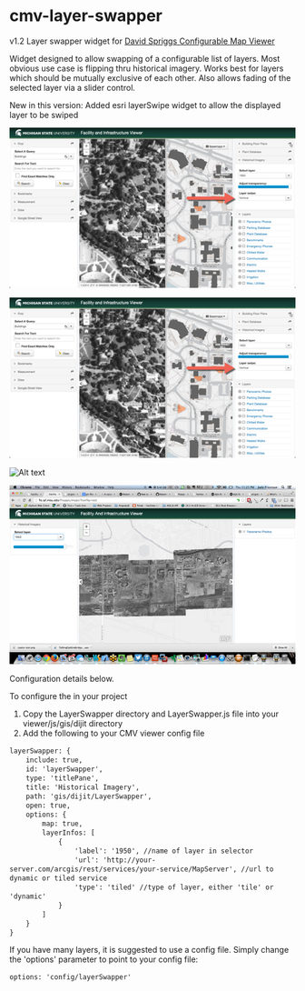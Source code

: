 cmv-layer-swapper
=================

v1.2
Layer swapper widget for [David Spriggs Configurable Map Viewer](https://github.com/DavidSpriggs/ConfigurableViewerJSAPI) 

Widget designed to allow swapping of a configurable list of layers.  Most obvious use case is flipping thru historical imagery.  Works best for layers
which should be mutually exclusive of each other.  Also allows fading of the selected layer via a slider control.

New in this version:
Added esri layerSwipe widget to allow the displayed layer to be swiped


![Alt text](layerswapper-with-swipe-1.png?raw=true "Layer Swapper Screenshot - showing 'scope' swipe")

![Alt text](layerswapper-with-swipe-1.png?raw=true "Layer Swapper Screenshot 2 - showing 'vertical' swipe")

![Alt text](Screenshot-1.png?raw=true "Layer Swapper Screenshot")

![Alt text](Screenshot-2.png?raw=true "Layer Swapper Screenshot 2")

Configuration details below.

To configure the in your project

1. Copy the LayerSwapper directory and LayerSwapper.js file into your viewer/js/gis/dijit directory
2. Add the following to your CMV viewer config file

```
layerSwapper: {
    include: true,
    id: 'layerSwapper',
    type: 'titlePane',
    title: 'Historical Imagery',
    path: 'gis/dijit/LayerSwapper',
    open: true,
    options: {
        map: true,
        layerInfos: [
            {
                'label': '1950', //name of layer in selector
                'url': 'http://your-server.com/arcgis/rest/services/your-service/MapServer', //url to dynamic or tiled service
                'type': 'tiled' //type of layer, either 'tile' or 'dynamic'
            }
        ]
    }
}
```

If you have many layers, it is suggested to use a config file.  Simply change the 'options' parameter to point to your config file:
```
options: 'config/layerSwapper'
```